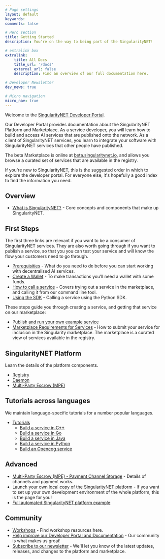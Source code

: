 ```yaml
---
# Page settings
layout: default
keywords:
comments: false

# Hero section
title: Getting Started
description: You're on the way to being part of the SingularityNET!

# extralink box
extralink:
    title: All Docs
    title_url: '/docs'
    external_url: false
    description: Find an overview of our full documentation here.

# Developer Newsletter
dev_news: true

# Micro navigation
micro_nav: true
---
```


Welcome to the [SingularityNET Developer Portal](https://dev.singularitynet.io).

Our Developer Portal provides documentation about the SingularityNET Platform and Marketplace. As a service developer, you will learn how to build and access AI services that are published onto the network. As a client of SingularityNET services, you learn to integrate your software with SingularityNET services that other people have published.

The beta Marketplace is online at [beta.singularitynet.io](http://beta.singularitynet.io), and allows you browse a curated set of services that are available in the registry.

If you're new to SingularityNET, this is the suggested order in which to explore the developer portal. For everyone else, it's hopefully a good index to find the information you need.

## Overview

- [What is SingularityNET?](/docs/concepts) - Core concepts and components that make up SingularityNET.

## First Steps

The first three links are relevant if you want to be a consumer of SingularityNET services. They are also worth going through if you want to publish a service, so that you you can test your service and will know the flow your customers need to go through.

- [Prerequisities](/docs/setup/requirements) - What do you need to do before you can start working with decentralised AI services.
- [Create a Wallet](/docs/setup/create-a-wallet) - To make transactions you'll need a wallet with some funds.
- [How to call a service](/docs/setup/call-a-service) - Covers trying out a service in the marketplace, and calling it from our command line tool.
- [Using the SDK](/tutorials/sdk) - Calling a service using the Python SDK.

These steps guide you through creating a service, and getting that service on our marketplace:

- [Publish and run your own example service](/tutorials/publish)
- [Marketplace Requirements for Services](/docs/concepts/marketplace) - How to submit your service for inclusion in the Singularity marketplace. The marketplace is a curated view of services available in the registry.

## SingularityNET Platform

Learn the details of the platform components.

- [Registry](/docs/concepts/registry)
- [Daemon](/docs/concepts/daemon)
- [Multi-Party Escrow (MPE)](/docs/concepts/multi-party-escrow)

## Tutorials across languages

We maintain language-specific tutorials for a number popular languages.

- [Tutorials](/tutorials)
	- [Build a service in C++](/tutorials/cpp)
	- [Build a service in Go](/tutorials/go)
	- [Build a service in Java](/tutorials/java)
	- [Build a service in Python](/tutorials/python)
	- [Build an Opencog service](/tutorials/opencog)

## Advanced

- [Multi-Party Escrow (MPE) - Payment Channel Storage](/docs/concepts/daemon-channel-storage) - Details of channels and payment works.
- [Launch your own local copy of the SingularityNET platform](/docs/development/local-singularitynet) - If you want to set up your own development environment of the whole platform, this is the page for you!
- [Full automated SingularityNET platform example](/docs/development/mpe-example)

## Community

- [Workshops](/workshops) - Find workshop resources here.
- [Help improve our Developer Portal and Documentation](/docs/contribute) - Our community is what makes us great!
- [Subscribe to our newsletter](/newsletter) - We'll let you know of the latest updates, releases, and changes to the platform and marketplace.
